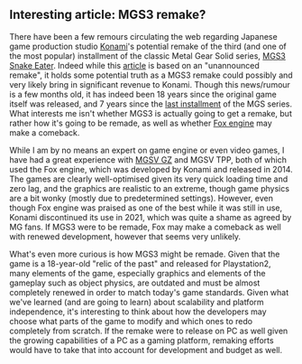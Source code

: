 ## Interesting article: MGS3 remake?

There have been a few remours circulating the web regarding Japanese game production studio [Konami](https://en.wikipedia.org/wiki/Konami)'s potential remake of the third (and one of the most popular) installment of the classic Metal Gear Solid series, [MGS3 Snake Eater](https://en.wikipedia.org/wiki/Metal_Gear_Solid_3:_Snake_Eater). Indeed while this [article](https://ftw.usatoday.com/2021/10/metal-gear-solid-3-remake-virtuos) is based on an "unannounced remake", it holds some potential truth as a MGS3 remake could possibly and very likely bring in significant revenue to Konami. Though this news/rumour is a few months old, it has indeed been 18 years since the original game itself was released, and 7 years since the [last installment](https://en.wikipedia.org/wiki/Metal_Gear_Solid_V:_The_Phantom_Pain) of the MGS series. What interests me isn't whether MGS3 is actually going to get a remake, but rather how it's going to be remade, as well as whether [Fox engine](https://en.wikipedia.org/wiki/Fox_Engine) may make a comeback.

While I am by no means an expert on game engine or even video games, I have had a great experience with [MGSV GZ](https://en.wikipedia.org/wiki/Metal_Gear_Solid_V:_Ground_Zeroes) and MGSV TPP, both of which used the Fox engine, which was developed by Konami and released in 2014. The games are clearly well-optimised given its very quick loading time and zero lag, and the graphics are realistic to an extreme, though game physics are a bit wonky (mostly due to predetermined settings). However, even though Fox engine was praised as one of the best while it was still in use, Konami discontinued its use in 2021, which was quite a shame as agreed by MG fans. If MGS3 were to be remade, Fox may make a comeback as well with renewed development, however that seems very unlikely.

What's even more curious is how MGS3 might be remade. Given that the game is a 18-year-old "relic of the past" and released for Playstation2, many elements of the game, especially graphics and elements of the gameplay such as object physics, are outdated and must be almost completely renewed in order to match today's game standards. Given what we've learned (and are going to learn) about scalability and platform independence, it's interesting to think about how the developers may choose what parts of the game to modify and which ones to redo completely from scratch. If the remake were to release on PC as well given the growing capabilities of a PC as a gaming platform, remaking efforts would have to take that into account for development and budget as well.